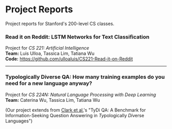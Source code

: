 # Project Reports

Project reports for Stanford's 200-level CS classes.

### Read it on Reddit: LSTM Networks for Text Classification
Project for *CS 221: Artificial Intelligence* <br />
**Team:** Luis Ulloa, Tassica Lim, Tatiana Wu <br />
**Code:** <https://github.com/ulloaluis/CS221-Read-it-on-Reddit>


---

### Typologically Diverse QA: How many training examples do you need for a new language anyway?
Project for *CS 224N: Natural Language Processing with Deep Learning* <br />
**Team:** Caterina Wu, Tassica Lim, Tatiana Wu

(Our project extends from [Clark et al.](https://storage.cloud.google.com/tydiqa/tydiqa.pdf)'s "TyDi QA: A Benchmark for Information-Seeking Question Answering in *Ty*pologically *Di*verse Languages")
